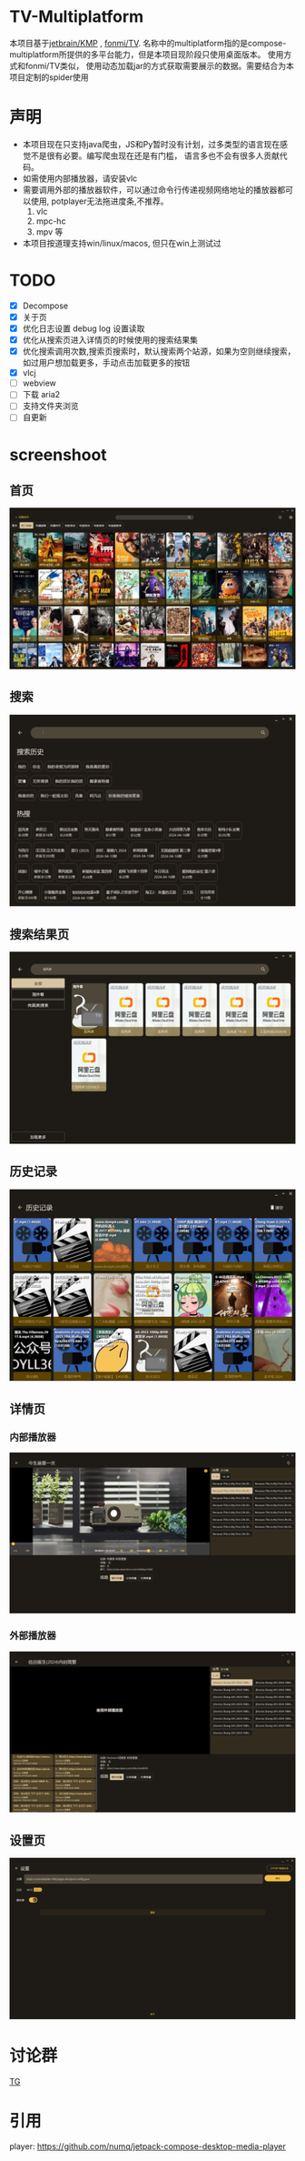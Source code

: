 # TV-Multiplatform
本项目基于[jetbrain/KMP](https://github.com/JetBrains/compose-multiplatform-desktop-template#readme)
, [fonmi/TV](https://github.com/FongMi/TV). 名称中的multiplatform指的是compose-multiplatform所提供的多平台能力，但是本项目现阶段只使用桌面版本。
使用方式和fonmi/TV类似， 使用动态加载jar的方式获取需要展示的数据。需要结合为本项目定制的spider使用

# 声明
- 本项目现在只支持java爬虫，JS和Py暂时没有计划，过多类型的语言现在感觉不是很有必要。编写爬虫现在还是有门槛， 语言多也不会有很多人贡献代码。
- 如需使用内部播放器，请安装vlc
- 需要调用外部的播放器软件，可以通过命令行传递视频网络地址的播放器都可以使用, potplayer无法拖进度条,不推荐。
  1. vlc
  2. mpc-hc
  3. mpv 等
- 本项目按道理支持win/linux/macos, 但只在win上测试过

# TODO
- [x] Decompose
- [x] 关于页
- [x] 优化日志设置 debug log 设置读取
- [x] 优化从搜索页进入详情页的时候使用的搜索结果集
- [x] 优化搜索调用次数,搜索页搜索时，默认搜索两个站源，如果为空则继续搜索，如过用户想加载更多，手动点击加载更多的按钮
- [x] vlcj
- [ ] webview
- [ ] 下载 aria2
- [ ] 支持文件夹浏览
- [ ] 自更新
  
# screenshoot
## 首页
![](readme_images/home.png)
## 搜索
![](readme_images/search.png)
## 搜索结果页
![](readme_images/search_result.png)
## 历史记录
![](readme_images/history.png)
## 详情页
### 内部播放器
![](readme_images/internalPlayer.png)
### 外部播放器
![](readme_images/externalPlayer.png)
## 设置页
![](readme_images/settings.png)


# 讨论群
[TG](https://t.me/tv_multiplatform)

# 引用
player: https://github.com/numq/jetpack-compose-desktop-media-player